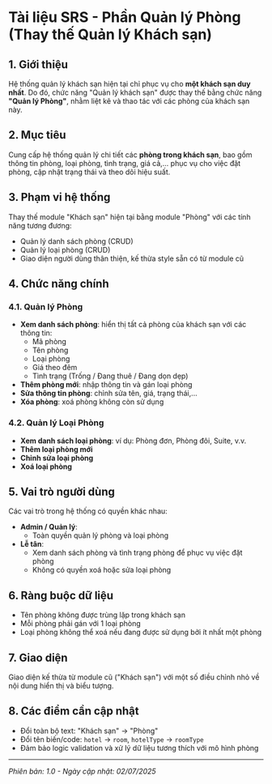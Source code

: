 # Tài liệu SRS - Phần Quản lý Phòng (Thay thế Quản lý Khách sạn)

## 1. Giới thiệu
Hệ thống quản lý khách sạn hiện tại chỉ phục vụ cho **một khách sạn duy nhất**. Do đó, chức năng "Quản lý khách sạn" được thay thế bằng chức năng **"Quản lý Phòng"**, nhằm liệt kê và thao tác với các phòng của khách sạn này.

## 2. Mục tiêu
Cung cấp hệ thống quản lý chi tiết các **phòng trong khách sạn**, bao gồm thông tin phòng, loại phòng, tình trạng, giá cả,... phục vụ cho việc đặt phòng, cập nhật trạng thái và theo dõi hiệu suất.

## 3. Phạm vi hệ thống
Thay thế module "Khách sạn" hiện tại bằng module "Phòng" với các tính năng tương đương:
- Quản lý danh sách phòng (CRUD)
- Quản lý loại phòng (CRUD)
- Giao diện người dùng thân thiện, kế thừa style sẵn có từ module cũ

## 4. Chức năng chính

### 4.1. Quản lý Phòng
- **Xem danh sách phòng**: hiển thị tất cả phòng của khách sạn với các thông tin:
  - Mã phòng
  - Tên phòng
  - Loại phòng
  - Giá theo đêm
  - Tình trạng (Trống / Đang thuê / Đang dọn dẹp)
- **Thêm phòng mới**: nhập thông tin và gán loại phòng
- **Sửa thông tin phòng**: chỉnh sửa tên, giá, trạng thái,...
- **Xóa phòng**: xoá phòng không còn sử dụng

### 4.2. Quản lý Loại Phòng
- **Xem danh sách loại phòng**: ví dụ: Phòng đơn, Phòng đôi, Suite, v.v.
- **Thêm loại phòng mới**
- **Chỉnh sửa loại phòng**
- **Xoá loại phòng**

## 5. Vai trò người dùng
Các vai trò trong hệ thống có quyền khác nhau:
- **Admin / Quản lý**:
  - Toàn quyền quản lý phòng và loại phòng
- **Lễ tân**:
  - Xem danh sách phòng và tình trạng phòng để phục vụ việc đặt phòng
  - Không có quyền xoá hoặc sửa loại phòng

## 6. Ràng buộc dữ liệu
- Tên phòng không được trùng lặp trong khách sạn
- Mỗi phòng phải gán với 1 loại phòng
- Loại phòng không thể xoá nếu đang được sử dụng bởi ít nhất một phòng

## 7. Giao diện
Giao diện kế thừa từ module cũ ("Khách sạn") với một số điều chỉnh nhỏ về nội dung hiển thị và biểu tượng.

## 8. Các điểm cần cập nhật
- Đổi toàn bộ text: "Khách sạn" → "Phòng"
- Đổi tên biến/code: `hotel` → `room`, `hotelType` → `roomType`
- Đảm bảo logic validation và xử lý dữ liệu tương thích với mô hình phòng

---
*Phiên bản: 1.0 - Ngày cập nhật: 02/07/2025*
